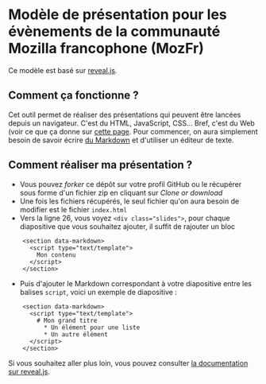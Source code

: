 # Modèle de présentation pour les évènements de la communauté Mozilla francophone (MozFr)
Ce modèle est basé sur [reveal.js](https://github.com/hakimel/reveal.js).

## Comment ça fonctionne ?

Cet outil permet de réaliser des présentations qui peuvent être lancées depuis un navigateur. C'est du HTML, JavaScript, CSS… Bref, c'est du Web (voir ce que ça donne sur [cette page](https://mozfr.github.io/Presentation_MozFR/). Pour commencer, on aura simplement besoin de savoir écrire [du Markdown](https://fr.wikipedia.org/wiki/Markdown) et d'utiliser un éditeur de texte.

## Comment réaliser ma présentation ?

* Vous pouvez *forker* ce dépôt sur votre profil GitHub ou le récupérer sous forme d'un fichier zip en cliquant sur *Clone or download*
* Une fois les fichiers récupérés, le seul fichier qu'on aura besoin de modifier est le fichier `index.html`
* Vers la ligne 26, vous voyez `<div class="slides">`, pour chaque diapositive que vous souhaitez ajouter, il suffit de rajouter un bloc
```
    <section data-markdown>
      <script type="text/template">
        Mon contenu
      </script>
    </section>
```
* Puis d'ajouter le Markdown correspondant à votre diapositive entre les balises `script`, voici un exemple de diapositive :

```
    <section data-markdown>
      <script type="text/template">
        # Mon grand titre
          * Un élément pour une liste
          * Un autre élément
      </script>
    </section>
```

Si vous souhaitez aller plus loin, vous pouvez consulter [la documentation sur reveal.js](https://github.com/hakimel/reveal.js#configuration).
